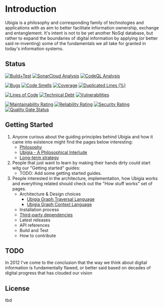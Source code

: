 # Introduction
Ubigia is a philosophy and corresponding family of technologies and applications with as aim to better facilitate information ownership, exchange and entanglement.
It's intent is not to be yet another NoSql database, but rather to expand the boundaries of digital information by applying (or better said re-inventing) some of the fundamentals we all take for granted in today's information systems.

## Status
[![Build+Test](https://github.com/vrenken/EtAlii.Ubigia/actions/workflows/build+test.yml/badge.svg)](https://github.com/vrenken/EtAlii.Ubigia/actions/workflows/build+test.yml)
[![SonarCloud Analysis](https://github.com/vrenken/EtAlii.Ubigia/actions/workflows/analyse-sonarcloud.yaml/badge.svg)](https://github.com/vrenken/EtAlii.Ubigia/actions/workflows/analyse-sonarcloud.yaml)
[![CodeQL Analysis](https://github.com/vrenken/EtAlii.Ubigia/actions/workflows/analyse-codeql.yml/badge.svg)](https://github.com/vrenken/EtAlii.Ubigia/actions/workflows/analyse-codeql.yml)

[![Bugs](https://sonarcloud.io/api/project_badges/measure?project=EtAlii.Ubigia&metric=bugs)](https://sonarcloud.io/dashboard?id=EtAlii.Ubigia)
[![Code Smells](https://sonarcloud.io/api/project_badges/measure?project=EtAlii.Ubigia&metric=code_smells)](https://sonarcloud.io/dashboard?id=EtAlii.Ubigia)
[![Coverage](https://sonarcloud.io/api/project_badges/measure?project=EtAlii.Ubigia&metric=coverage)](https://sonarcloud.io/dashboard?id=EtAlii.Ubigia)
[![Duplicated Lines (%)](https://sonarcloud.io/api/project_badges/measure?project=EtAlii.Ubigia&metric=duplicated_lines_density)](https://sonarcloud.io/dashboard?id=EtAlii.Ubigia)

[![Lines of Code](https://sonarcloud.io/api/project_badges/measure?project=EtAlii.Ubigia&metric=ncloc)](https://sonarcloud.io/dashboard?id=EtAlii.Ubigia)
[![Technical Debt](https://sonarcloud.io/api/project_badges/measure?project=EtAlii.Ubigia&metric=sqale_index)](https://sonarcloud.io/dashboard?id=EtAlii.Ubigia)
[![Vulnerabilities](https://sonarcloud.io/api/project_badges/measure?project=EtAlii.Ubigia&metric=vulnerabilities)](https://sonarcloud.io/dashboard?id=EtAlii.Ubigia)

[![Maintainability Rating](https://sonarcloud.io/api/project_badges/measure?project=EtAlii.Ubigia&metric=sqale_rating)](https://sonarcloud.io/dashboard?id=EtAlii.Ubigia)
[![Reliability Rating](https://sonarcloud.io/api/project_badges/measure?project=EtAlii.Ubigia&metric=reliability_rating)](https://sonarcloud.io/dashboard?id=EtAlii.Ubigia)
[![Security Rating](https://sonarcloud.io/api/project_badges/measure?project=EtAlii.Ubigia&metric=security_rating)](https://sonarcloud.io/dashboard?id=EtAlii.Ubigia)
[![Quality Gate Status](https://sonarcloud.io/api/project_badges/measure?project=EtAlii.Ubigia&metric=alert_status)](https://sonarcloud.io/dashboard?id=EtAlii.Ubigia)

## Getting Started

1. Anyone curious about the guiding principles behind Ubigia and how it came into existence might find the pages below interesting:
   - [Philosophy](Documentation/Philosophy/Philosophy.md)
   - [Ubigia - A Philosophical Interlude](Documentation/Philosophy/Interlude.md)
   - [Long-term strategy](Documentation/Philosophy/Strategy.md)
2. People that just want to learn by making their hands dirty could start witg our "Getting started" guides:
   - TODO: Add some getting started guides.
3. People interested in the architecture, implementation, how Ubigia works and everything related should check out the "How stuff works" set of pages.
   - Architecture & Design choices
     - [Ubigia Graph Traversal Language](Documentation/Architecture/GraphTraversalLanguage.md)
     - [Ubigia Graph Context Language](Documentation/Architecture/Gcl.Introduction.md)
   - Installation process
   - [Third-party dependencies](Documentation/Architecture/Dependencies.md)
   - Latest releases
   - API references
   - Build and Test
   - How to contribute

## TODO

In 2012 I've come to the conclusion that the way we think about digital information is fundamentally flawed,
or better said based on decades of digital progress that has clouded our vision

## License
tbd
